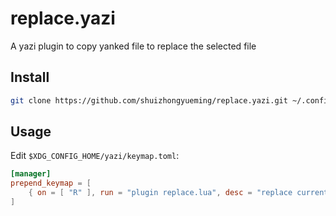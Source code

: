 # replace.yazi

A yazi plugin to copy yanked file to replace the selected file

## Install

```sh
git clone https://github.com/shuizhongyueming/replace.yazi.git ~/.config/yazi/plugins/replace.yazi
```

## Usage

Edit `$XDG_CONFIG_HOME/yazi/keymap.toml`:

```toml
[manager]
prepend_keymap = [
	{ on = [ "R" ], run = "plugin replace.lua", desc = "replace current selected file with yanked file" },
]
```

